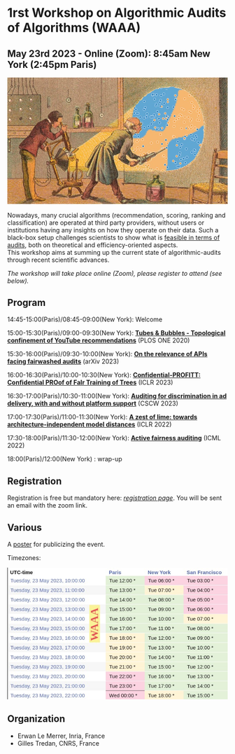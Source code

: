 # 1rst Workshop on Algorithmic Audits of Algorithms (WAAA)
## May 23rd 2023 - Online (Zoom): 8:45am New York (2:45pm Paris) 

<img src="./waa-small.jpeg" width="600" alt="banner" class="center">

Nowadays, many crucial algorithms (recommendation, scoring, ranking and classification) are operated at third party providers, without users or institutions having any insights on how they operate on their data. Such a black-box setup challenges scientists to show what is [feasible in terms of audits](https://github.com/erwanlemerrer/awesome-audit-algorithms), both on theoretical and efficiency-oriented aspects.\
This workshop aims at summing up the current state of algorithmic-audits through recent scientific advances.

*The workshop will take place online (Zoom), please register to attend (see below).*

## Program

14:45-15:00(Paris)/08:45-09:00(New York): Welcome

15:00-15:30(Paris)/09:00-09:30(New York): [**Tubes & Bubbles - Topological confinement of YouTube recommendations**](https://journals.plos.org/plosone/article?id=10.1371/journal.pone.0231703) (PLOS ONE 2020)

15:30-16:00(Paris)/09:30-10:00(New York): [**On the relevance of APIs facing fairwashed audits**]() (arXiv 2023)

16:00-16:30(Paris)/10:00-10:30(New York): [**Confidential-PROFITT: Confidential PROof of FaIr Training of Trees**](https://openreview.net/forum?id=iIfDQVyuFD) (ICLR 2023)

16:30-17:00(Paris)/10:30-11:00(New York): [**Auditing for discrimination in ad delivery, with and without platform support**](https://dl.acm.org/doi/abs/10.1145/3579610) (CSCW 2023)

17:00-17:30(Paris)/11:00-11:30(New York): [**A zest of lime: towards architecture-independent model distances**](https://openreview.net/forum?id=OUz_9TiTv9j) (ICLR 2022)

17:30-18:00(Paris)/11:30-12:00(New York): [**Active fairness auditing**](https://proceedings.mlr.press/v162/yan22c/yan22c.pdf) (ICML 2022)

18:00(Paris)/12:00(New York)            : wrap-up

## Registration

Registration is free but mandatory here: [*registration page*](https://framaforms.org/registration-for-waaa-may-23rd-1678973540). You will be sent an email with the zoom link.

## Various

A [poster](https://github.com/algorithmic-audits/algorithmic-audits.github.io/blob/main/poster_WAAA_2023.pdf) for publicizing the event.

Timezones:

<img src="./timezones.jpeg" width="600" alt="banner" class="center">


## Organization

* Erwan Le Merrer, Inria, France
* Gilles Tredan, CNRS, France
